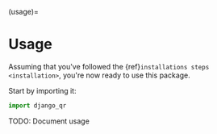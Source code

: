 (usage)=

# Usage

Assuming that you've followed the {ref}`installations steps <installation>`, you're now ready to use this package.

Start by importing it:

```python
import django_qr
```

TODO: Document usage
